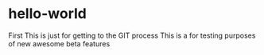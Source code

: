 # hello-world
First
This is just for getting to the GIT process
This is a for testing purposes of new awesome beta features
